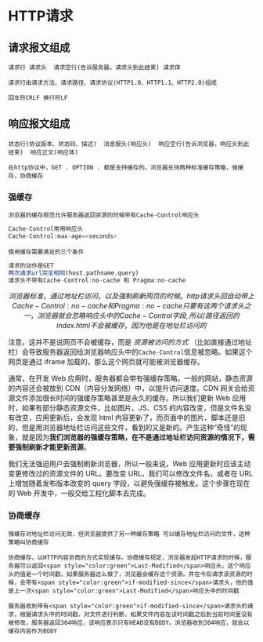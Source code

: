 # HTTP请求

## 请求报文组成

    请求行 请求头  请求空行(告诉服务器，请求头到此结束) 请求体
    
    请求行由请求方法、请求路径、请求协议(HTTP1.0、HTTP1.1、HTTP2.0)组成

    回车符CRLF 换行符LF

## 响应报文组成

    状态行(协议版本、状态码、描述)  消息报头(响应头)  响应空行(告诉浏览器，响应头到此结束)  响应正文(响应体)

	在http协议中，GET . OPTION . 都是支持缓存的。浏览器支持两种标准缓存策略，强缓存，协商缓存

### 强缓存
	浏览器的缓存规范允许服务器返回资源的时候带有Cache-Control响应头
``` javascript
Cache-Control常用响应头
Cache-Control:max-age=<seconds>
```
	使用缓存需要满足的三个条件
```javascript
请求的动作是GET
两次请求url完全相同(host,pathname,query)
请求头不带有Cache-Control:no-cache 和 Pragma:no-cache
```
$$
浏览器标准，通过地址栏访问，以及强制刷新网页的时候。http请求头回自动带上Cache-Control:no-cache和Pragma:no-cache只要有这两个请求头之一，浏览器就会忽略响应头中的Cache-Control字段,所以/路径返回的index.html不会被缓存，因为他是在地址栏访问的
$$

注意，这并不是说网页不会被缓存，而是 _资源被访问的方式_ （比如直接通过地址栏）会导致服务器返回给浏览器响应头中的`Cache-Control`信息被忽略。如果这个网页是通过 iframe 加载的，那么这个网页就可能被浏览器缓存。

通常，在开发 Web 应用时，服务器都会带有强缓存策略。一般的网站，静态资源的内容还会被放到 CDN（内容分发网络）中，以提升访问速度。CDN 网关会给资源文件添加很长时间的强缓存策略甚至是永久的缓存。所以我们更新 Web 应用时，如果有部分静态资源文件，比如图片、JS、CSS 的内容改变，但是文件名没有改变，应用更新后，会发现 html 内容更新了，而页面中的图片、脚本还是旧的，但是用浏览器地址栏访问这些文件，看到的又是新的。产生这种“奇怪”的现象，就是因为**我们浏览器的强缓存策略，在不是通过地址栏访问资源的情况下，需要强制刷新才能更新资源**。

我们无法强迫用户去强制刷新浏览器，所以一般来说，Web 应用更新时应该主动变更修改过的资源文件的 URL。要改变 URL，我们可以修改文件名，或者在 URL 上增加随着发布版本改变的 query 字段，以避免强缓存被触发。这个步骤在现在的 Web 开发中，一般交给工程化脚本去完成。

### 协商缓存
	强缓存对地址栏访问无效，但浏览器提供了另一种缓存策略 可以缓存地址栏访问的文件，这种策略叫协商缓存  
                                                                                                  
    协商缓存，以HTTP内容协商的方式实现缓存。协商缓存规定，浏览器发起HTTP请求的时候，服务器可以返回<span style="color:green">Last-Modified</span>响应头，这个响应头的值是一个时间戳，如果服务器这么做了，浏览器会缓存这个资源。并在今后请求该资源的时候，会带有<span style="color:green">if-modified-since</span>请求头，他的值是上一次<span style="color:green">Last-Modified</span>响应头中的时间戳

    服务器收到带有<span style="color:green">if-modified-since</span>请求头的请求，根据请求头中的时间戳，对文件进行判断，如果文件内容在该时间戳之后到当前时间里没有被修改，服务器返回304响应，该响应表示只有HEAD没有BODY。浏览器收到304响应，就会以缓存内容作为BODY

